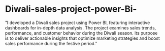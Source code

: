 # Diwali-sales-project-power-Bi-
"I developed a Diwali sales project using Power BI, featuring interactive dashboards for in-depth data analysis. The project examines sales trends, performance, and customer behavior during the Diwali season. Its purpose is to deliver actionable insights that optimize marketing strategies and boost sales performance during the festive period."
